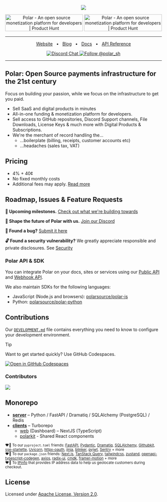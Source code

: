 <p align="center">

  <a href="https://polar.sh">
      <img src="https://github.com/user-attachments/assets/89a588e5-0c58-429a-8bbe-20f70af41372" />
  </a>

</p>

<div align="center">

<a href="https://www.producthunt.com/posts/polar-5?embed=true&utm_source=badge-top-post-badge&utm_medium=badge&utm_souce=badge-polar&#0045;5" target="_blank"><img src="https://api.producthunt.com/widgets/embed-image/v1/top-post-badge.svg?post_id=484271&theme=dark&period=daily" alt="Polar - An&#0032;open&#0032;source&#0032;monetization&#0032;platform&#0032;for&#0032;developers | Product Hunt" style="width: 250px; height: 54px;" width="250" height="54" /></a> <a href="https://www.producthunt.com/posts/polar-5?embed=true&utm_source=badge-top-post-topic-badge&utm_medium=badge&utm_souce=badge-polar&#0045;5" target="_blank"><img src="https://api.producthunt.com/widgets/embed-image/v1/top-post-topic-badge.svg?post_id=484271&theme=dark&period=monthly&topic_id=267" alt="Polar - An&#0032;open&#0032;source&#0032;monetization&#0032;platform&#0032;for&#0032;developers | Product Hunt" style="width: 250px; height: 54px;" width="250" height="54" /></a>

</div>

<hr />
<div align="center">

<a href="https://polar.sh">Website</a>
<span>&nbsp;&nbsp;•&nbsp;&nbsp;</span>
<a href="https://polar.sh/blog">Blog</a>
<span>&nbsp;&nbsp;•&nbsp;&nbsp;</span>
<a href="https://polar.sh/docs">Docs</a>
<span>&nbsp;&nbsp;•&nbsp;&nbsp;</span>
<a href="https://docs.polar.sh/api-reference">API Reference</a>

<p align="center">
  <a href="https://discord.gg/Pnhfz3UThd">
    <img src="https://img.shields.io/badge/chat-on%20discord-7289DA.svg" alt="Discord Chat" />
  </a>

  <a href="https://twitter.com/intent/follow?screen_name=polar_sh">
    <img src="https://img.shields.io/twitter/follow/polar_sh.svg?label=Follow%20@polar_sh" alt="Follow @polar_sh" />
  </a>
</p>
</div>
<hr />

## Polar: Open Source payments infrastructure for the 21st century

Focus on building your passion, while we focus on the infrastructure to get you paid.

- Sell SaaS and digital products in minutes
- All-in-one funding & monetization platform for developers.
- Sell access to GitHub repositories, Discord Support channels, File Downloads, License Keys & much more with Digital Products & Subscriptions.
- We're the merchant of record handling the...
    - ...boilerplate (billing, receipts, customer accounts etc)
    - ...headaches (sales tax, VAT)

## Pricing

- 4% + 40¢
- No fixed monthly costs
- Additional fees may apply. [Read more](https://docs.polar.sh/documentation/polar-as-merchant-of-record/fees)

## Roadmap, Issues & Feature Requests

**🎯 Upcoming milestones.** [Check out what we're building towards](https://github.com/polarsource/polar/issues/3242)

**💬 Shape the future of Polar with us.** [Join our Discord](https://discord.gg/Pnhfz3UThd)

**🐛 Found a bug?** [Submit it here](https://github.com/polarsource/polar/issues)

**🔓 Found a security vulnerability?** We greatly appreciate responsible and private disclosures. See [Security](./SECURITY.md)

### Polar API & SDK

You can integrate Polar on your docs, sites or services using our [Public API](https://docs.polar.sh/api-reference) and [Webhook API](https://docs.polar.sh/developers/webhooks).

We also maintain SDKs for the following languages:

- JavaScript (Node.js and browsers): [polarsource/polar-js](https://github.com/polarsource/polar-js)
- Python: [polarsource/polar-python](https://github.com/polarsource/polar-python)

## Contributions

Our [`DEVELOPMENT.md`](./DEVELOPMENT.md) file contains everything you need to know to configure your development environment.

> [!TIP]
> Want to get started quickly? Use GitHub Codespaces.
>
> [![Open in GitHub Codespaces](https://github.com/codespaces/badge.svg)](https://codespaces.new/polarsource/polar?machine=standardLinux32gb)

### Contributors

<a href="https://github.com/polarsource/polar/graphs/contributors">
  <img src="https://contrib.rocks/image?repo=polarsource/polar" />
</a>

## Monorepo

- **[server](./server/README.md)** – Python / FastAPI / Dramatiq / SQLAlchemy (PostgreSQL) / Redis
- **[clients](./clients/README.md)** – Turborepo
    - [web](./clients/apps/web) (Dashboard) – NextJS (TypeScript)
    - [polarkit](./clients/packages/polarkit) - Shared React components

<sub>♥️🙏 To our `pyproject.toml` friends: [FastAPI](https://github.com/tiangolo/fastapi), [Pydantic](https://github.com/pydantic/pydantic), [Dramatiq](https://github.com/Bogdanp/dramatiq), [SQLAlchemy](https://github.com/sqlalchemy/sqlalchemy), [Githubkit](https://github.com/yanyongyu/githubkit), [sse-starlette](https://github.com/sysid/sse-starlette), [Uvicorn](https://github.com/encode/uvicorn), [httpx-oauth](https://github.com/frankie567/httpx-oauth), [jinja](https://github.com/pallets/jinja), [blinker](https://github.com/pallets-eco/blinker), [pyjwt](https://github.com/jpadilla/pyjwt), [Sentry](https://github.com/getsentry/sentry) + more</sub><br />
<sub>♥️🙏 To our `package.json` friends: [Next.js](https://github.com/vercel/next.js/), [TanStack Query](https://github.com/TanStack/query), [tailwindcss](https://github.com/tailwindlabs/tailwindcss), [zustand](https://github.com/pmndrs/zustand), [openapi-typescript-codegen](https://github.com/ferdikoomen/openapi-typescript-codegen), [axios](https://github.com/axios/axios), [radix-ui](https://github.com/radix-ui/primitives), [cmdk](https://github.com/pacocoursey/cmdk), [framer-motion](https://github.com/framer/motion) + more</sub><br />
<sub>♥️🙏 To [IPinfo](https://ipinfo.io) that provides IP address data to help us geolocate customers during checkout.</sub>

## License

Licensed under [Apache License, Version 2.0](https://www.apache.org/licenses/LICENSE-2.0).
